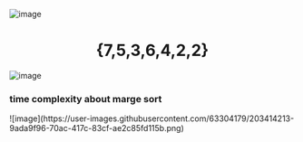 ![image](https://user-images.githubusercontent.com/63304179/203411114-1df0c08b-6214-49ce-95fd-a9c9994c7504.png)

<center><h1>{7,5,3,6,4,2,2}</h1></center>

![image](https://user-images.githubusercontent.com/63304179/203411442-8ab82a89-bfd5-4e4f-8350-d24d102456b5.png)

<h3>time complexity about marge sort</h3>
![image](https://user-images.githubusercontent.com/63304179/203414213-9ada9f96-70ac-417c-83cf-ae2c85fd115b.png)

